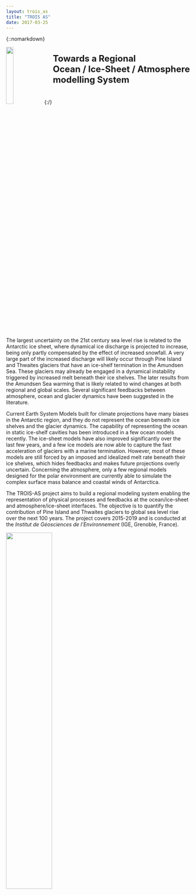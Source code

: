 ```yaml
---
layout: trois_as
title: "TROIS AS"
date: 2017-03-25
---
```


{::nomarkdown}
<div style="display:inline;text-align:left;">
<img src="{{site.url}}projects_dir/img/trois_as_original_text.png" width="20%" height="20%" border="0"/>
<div style="itext-align:center;float:right"> 
<br> <b>
<font size="5">
Towards a Regional<br>
Ocean / Ice-Sheet / Atmosphere<br>
modelling System<br>
</b> <br> <br>
</font>
</div>
</div>
{:/}

The largest uncertainty on the 21st century sea level rise is related to the Antarctic ice sheet, where dynamical ice discharge is projected to increase, being only partly compensated by the effect of increased snowfall. A very large part of the increased discharge will likely occur through Pine Island and Thwaites glaciers that have an ice-shelf termination in the Amundsen Sea. These glaciers may already be engaged in a dynamical instability triggered by increased melt beneath their ice shelves. The later results from the Amundsen Sea warming that is likely related to wind changes at both regional and global scales. Several significant feedbacks between atmosphere, ocean and glacier dynamics have been suggested in the literature.

Current Earth System Models built for climate projections have many biases in the Antarctic region, and they do not represent the ocean beneath ice shelves and the glacier dynamics. The capability of representing the ocean in static ice-shelf cavities has been introduced in a few ocean models recently. The ice-sheet models have also improved significantly over the last few years, and a few ice models are now able to capture the fast acceleration of glaciers with a marine termination. However, most of these models are still forced by an imposed and idealized melt rate beneath their ice shelves, which hides feedbacks and makes future projections overly uncertain. Concerning the atmosphere, only a few regional models designed for the polar environment are currently able to simulate the complex surface mass balance and coastal winds of Antarctica.

The TROIS-AS project aims to build a regional modeling system enabling the representation of physical processes and feedbacks at the ocean/ice-sheet and atmosphere/ice-sheet interfaces. The objective is to quantify the contribution of Pine Island and Thwaites glaciers to global sea level rise over the next 100 years. The project covers 2015-2019 and is conducted at the *Institut de Géosciences de l’Environnement* (IGE, Grenoble, France).

<div>
<img src="{{site.url}}projects_dir/img/all_logos.jpg" width="50%" height="50%"/>
</div> 
